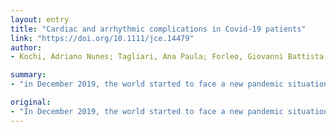 ```yaml
---
layout: entry
title: "Cardiac and arrhythmic complications in Covid-19 patients"
link: "https://doi.org/10.1111/jce.14479"
author:
- Kochi, Adriano Nunes; Tagliari, Ana Paula; Forleo, Giovanni Battista; Fassini, Gaetano Michele; Tondo, Claudio

summary:
- "in December 2019, the world started to face a new pandemic situation, the severe acute respiratory syndrome coronavirus 2 (SARS-CoV-2). Although COVID-19 clinical manifestations are mainly respiratory, major cardiac complications are being reported."

original:
- "In December 2019, the world started to face a new pandemic situation, the severe acute respiratory syndrome coronavirus 2 (SARS-CoV-2). Although COVID-19 clinical manifestations are mainly respiratory, major cardiac complications are being reported. Cardiac manifestations etiology seems to be multifactorial, comprising direct viral myocardial damage, hypoxia, hypotension, enhanced inflammatory status, ACE2-receptors downregulation, drug toxicity, endogenous catecholamine adrenergic status, among others. Studies evaluating COVID-19 patients presenting cardiac injury markers show that it is associated with poorer outcomes, and arrhythmic events are not uncommon. Besides, drugs currently used to treat the COVID-19 are known to prolong the QT interval and can have a proarrhythmic propensity. This review focus on COVID-19 cardiac and arrhythmic manifestations and, in parallel, makes an appraisal of other virus epidemics as SARS-CoV, MERS-CoV, and H1N1 influenza. This article is protected by copyright. All rights reserved."
---
```


